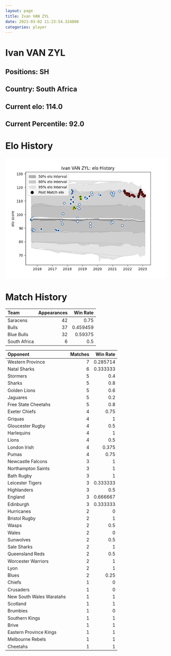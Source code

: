 ```yaml
---  
layout: page  
title: Ivan VAN ZYL  
date: 2023-03-02 11:23:54.324800  
categories: player  
---
```

# Ivan VAN ZYL

## Positions: SH

## Country: South Africa

## Current elo: 114.0

## Current Percentile: 92.0

# Elo History


![elo history](history_IvanVANZYL.png)
# Match History


| Team         |   Appearances |   Win Rate |
|:-------------|--------------:|-----------:|
| Saracens     |            42 |   0.75     |
| Bulls        |            37 |   0.459459 |
| Blue Bulls   |            32 |   0.59375  |
| South Africa |             6 |   0.5      |

| Opponent                 |   Matches |   Win Rate |
|:-------------------------|----------:|-----------:|
| Western Province         |         7 |   0.285714 |
| Natal Sharks             |         6 |   0.333333 |
| Stormers                 |         5 |   0.4      |
| Sharks                   |         5 |   0.8      |
| Golden Lions             |         5 |   0.6      |
| Jaguares                 |         5 |   0.2      |
| Free State Cheetahs      |         5 |   0.8      |
| Exeter Chiefs            |         4 |   0.75     |
| Griquas                  |         4 |   1        |
| Gloucester Rugby         |         4 |   0.5      |
| Harlequins               |         4 |   1        |
| Lions                    |         4 |   0.5      |
| London Irish             |         4 |   0.375    |
| Pumas                    |         4 |   0.75     |
| Newcastle Falcons        |         3 |   1        |
| Northampton Saints       |         3 |   1        |
| Bath Rugby               |         3 |   1        |
| Leicester Tigers         |         3 |   0.333333 |
| Highlanders              |         3 |   0.5      |
| England                  |         3 |   0.666667 |
| Edinburgh                |         3 |   0.333333 |
| Hurricanes               |         2 |   0        |
| Bristol Rugby            |         2 |   1        |
| Wasps                    |         2 |   0.5      |
| Wales                    |         2 |   0        |
| Sunwolves                |         2 |   0.5      |
| Sale Sharks              |         2 |   1        |
| Queensland Reds          |         2 |   0.5      |
| Worcester Warriors       |         2 |   1        |
| Lyon                     |         2 |   1        |
| Blues                    |         2 |   0.25     |
| Chiefs                   |         1 |   0        |
| Crusaders                |         1 |   0        |
| New South Wales Waratahs |         1 |   1        |
| Scotland                 |         1 |   1        |
| Brumbies                 |         1 |   0        |
| Southern Kings           |         1 |   1        |
| Brive                    |         1 |   1        |
| Eastern Province Kings   |         1 |   1        |
| Melbourne Rebels         |         1 |   1        |
| Cheetahs                 |         1 |   1        |